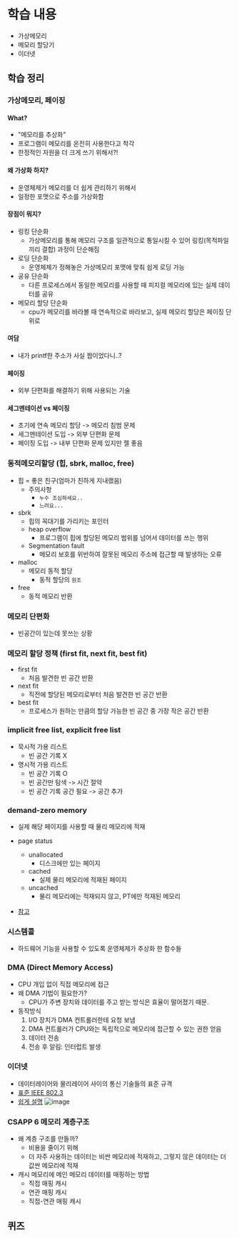 # 학습 내용
- 가상메모리
- 메모리 할당기
- 이더넷

## 학습 정리

### 가상메모리, 페이징

#### What?
- "메모리를 추상화"
- 프로그램이 메모리를 온전히 사용한다고 착각
- 한정적인 자원을 더 크게 쓰기 위해서?!

#### 왜 가상화 하지?
- 운영체제가 메모리를 더 쉽게 관리하기 위해서
- 일정한 포맷으로 주소를 가상화함

#### 장점이 뭐지?
- 링킹 단순화
    - 가상메모리를 통해 메모리 구조를 일관적으로 통일시킬 수 있어 링킹(목적파일끼리 결합) 과정이 단순해짐
- 로딩 단순화
    - 운영체제가 정해놓은 가상메모리 포맷에 맞춰 쉽게 로딩 가능 
- 공유 단순화
    - 다른 프로세스에서 동일한 메모리를 사용할 때 피지컬 메모리에 있는 실제 데이터를 공유
- 메모리 할당 단순화
    - cpu가 메모리를 바라볼 때 연속적으로 바라보고, 실제 메모리 할당은 페이징 단위로

#### 여담
- 내가 printf한 주소가 사실 짭이었다니..?

#### 페이징
- 외부 단편화를 해결하기 위해 사용되는 기술

#### 세그멘테이션 vs 페이징
- 초기에 연속 메모리 할당 -> 메모리 침범 문제
- 세그멘테이션 도입 -> 외부 단편화 문제
- 페이징 도입 -> 내부 단편화 문제 있지만 젤 좋음

### 동적메모리할당 (힙, sbrk, malloc, free)
- 힙 = 좋은 친구(엄마가 친하게 지내랬음)
    - 주의사항
        - `누수 조심하세요..`
        - `느려요...`
- sbrk
    - 힙의 꼭대기를 가리키는 포인터
    - heap overflow
        - 프로그램이 힙에 할당된 메모리 범위를 넘어서 데이터를 쓰는 행위
    - Segmentation fault
        - 메모리 보호를 위반하여 잘못된 메모리 주소에 접근할 때 발생하는 오류
- malloc
    - 메모리 동적 할당
        - 동적 할당의 `원조`
- free
    - 동적 메모리 반환

### 메모리 단편화
- 빈공간이 있는데 못쓰는 상황

### 메모리 할당 정책 (first fit, next fit, best fit)
- first fit 
    - 처음 발견한 빈 공간 반환
- next fit
    - 직전에 할당된 메모리로부터 처음 발견한 빈 공간 반환
- best fit
    - 프로세스가 원하는 만큼의 할당 가능한 빈 공간 중 가장 작은 공간 반환

### implicit free list, explicit free list
- 묵시적 가용 리스트
    - 빈 공간 기록 X
- 명시적 가용 리스트
    - 빈 공간 기록 O
    - 빈 공간만 탐색 -> 시간 절약
    - 빈 공간 기록 공간 필요 -> 공간 추가

### demand-zero memory
- 실제 해당 페이지를 사용할 때 물리 메모리에 적재
- page status
    - unallocated
        - 디스크에만 있는 페이지
    - cached
        - 실제 물리 메모리에 적재된 페이지
    - uncached
        - 물리 메모리에는 적재되지 않고, PT에만 적재된 메모리

- [참고](https://velog.io/@orcasuit/demand-zero-memory)

### 시스템콜
- 하드웨어 기능을 사용할 수 있도록 운영체제가 추상화 한 함수들

### DMA (Direct Memory Access)
- CPU 개입 없이 직접 메모리에 접근
- 왜 DMA 기법이 필요한가?
    - CPU가 주변 장치와 데이터를 주고 받는 방식은 효율이 떨어졌기 때문.
- 동작방식
    1. I/O 장치가 DMA 컨트롤러한테 요청 보냄
    2. DMA 컨트롤러가 CPU와는 독립적으로 메모리에 접근할 수 있는 권한 얻음
    3. 데이터 전송
    4. 전송 후 알림: 인터럽트 발생

### 이더넷
- 데이터레이어와 물리레이어 사이의 통신 기술들의 표준 규격
- [표준 IEEE 802.3](https://www.ieee802.org/3/)
- [쉽게 설명](https://brunch.co.kr/@swimjiy/49)
![image](https://hackmd.io/_uploads/Syb2D_7xyg.png)

### CSAPP 6 메모리 계층구조
- 왜 계층 구조를 만들까?
    - 비용을 줄이기 위해 
    - 더 자주 사용하는 데이터는 비싼 메모리에 적재하고, 그렇지 않은 데이터는 더 값싼 메모리에 적재
- 캐시 메모리에 메인 메모리 데이터를 매핑하는 방법
    - 직접 매핑 캐시
    - 연관 매핑 캐시 
    - 직접-연관 매핑 캐시

## 퀴즈